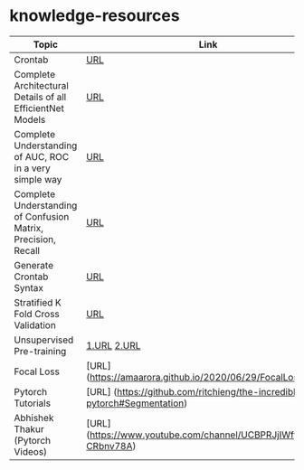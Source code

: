 # knowledge-resources
Topic | Link
------------ | -------------
Crontab | [URL](https://medium.com/@lalitvyas1994/crontab-cronjob-automation-want-to-run-your-python-script-again-again-like-after-every-10-20-21700a406ddc)
Complete Architectural Details of all EfficientNet Models | [URL](https://towardsdatascience.com/complete-architectural-details-of-all-efficientnet-models-5fd5b736142)
Complete Understanding of AUC, ROC in a very simple way | [URL](https://towardsdatascience.com/understanding-auc-roc-curve-68b2303cc9c5)
Complete Understanding of Confusion Matrix, Precision, Recall | [URL](https://towardsdatascience.com/understanding-confusion-matrix-a9ad42dcfd62)
Generate Crontab Syntax | [URL](https://crontab-generator.org/)
Stratified K Fold Cross Validation | [URL](https://www.geeksforgeeks.org/stratified-k-fold-cross-validation/)
Unsupervised Pre-training | [1.URL](https://medium.com/@Akhilesh_k_r/unsupervised-pre-training-deep-neural-nets-14abe467f0ef)  [2.URL](https://medium.com/intuitive-deep-learning/autoencoders-neural-networks-for-unsupervised-learning-83af5f092f0b#)
Focal Loss | [URL] (https://amaarora.github.io/2020/06/29/FocalLoss.html)
Pytorch Tutorials | [URL] (https://github.com/ritchieng/the-incredible-pytorch#Segmentation)
Abhishek Thakur (Pytorch Videos) | [URL] (https://www.youtube.com/channel/UCBPRJjIWfyNG4X-CRbnv78A)
